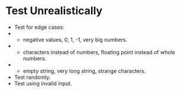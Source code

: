 # Test Unrealistically

* Test for edge cases:
* - negative values, 0, 1, -1, very big numbers.
* - characters instead of numbers, floating point instead of whole numbers.
* - empty string, very long string, strange characters.
* Test randomly.
* Test using invalid input.


